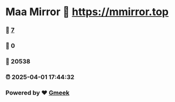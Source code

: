 # Maa Mirror :link: https://mmirror.top 
### :page_facing_up: [7](https://mmirror.top/tag.html) 
### :speech_balloon: 0 
### :hibiscus: 20538 
### :alarm_clock: 2025-04-01 17:44:32 
### Powered by :heart: [Gmeek](https://github.com/Meekdai/Gmeek)

